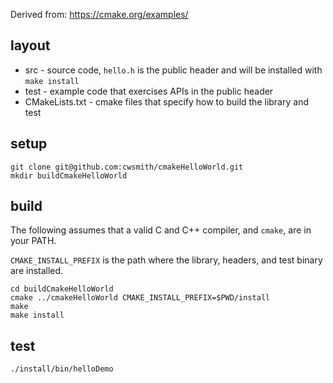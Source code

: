 Derived from: https://cmake.org/examples/

## layout

- src - source code, `hello.h` is the public header and will be installed with `make
install`
- test - example code that exercises APIs in the public header
- CMakeLists.txt - cmake files that specify how to build the library and test

## setup

```
git clone git@github.com:cwsmith/cmakeHelloWorld.git
mkdir buildCmakeHelloWorld
```

## build

The following assumes that a valid C and C++ compiler, and `cmake`, are in your PATH.

`CMAKE_INSTALL_PREFIX` is the path where the library, headers, and test binary
are installed.

```
cd buildCmakeHelloWorld
cmake ../cmakeHelloWorld CMAKE_INSTALL_PREFIX=$PWD/install
make 
make install
```

## test

```
./install/bin/helloDemo
```

